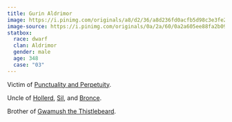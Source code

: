 ```yaml
---
title: Gurin Aldrimor
image: https://i.pinimg.com/originals/a8/d2/36/a8d236fd0acfb5d98c3e3fe26414d9c7.jpg
image-source: https://i.pinimg.com/originals/0a/2a/60/0a2a605ee88fa2b09ff91e4f813ea760.jpg
statbox:
  race: dwarf
  clan: Aldrimor
  gender: male
  age: 348
  case: "03"
---
```


Victim of [Punctuality and Perpetuity](../events/case-03).

Uncle of [Hollerd](hollerd-aldrimor), [Sil](sil-aldrimor), and [Bronce](bronce-aldrimor).

Brother of [Gwamush the Thistlebeard](gwamush-aldrimor).
